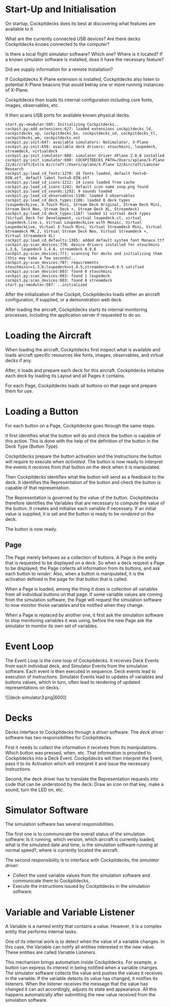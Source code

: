 # Start-Up and Initialisation

On startup, Cockpitdecks does its best at discovering what features are available to it.

What are the currently connected USB devices? Are there decks Cockpitdecks knows connected to the computer?

Is there a local flight simulator software? Which one? Where is it located? If a known simulator software is installed, does it have the necessary feature?

Did we supply information for a remote installation?

If Cockpitdecks X-Plane extension is installed, Cockpitdecks also listen to potential X-Plane beacons that would betray one or more running instances of X-Plane.

Cockpitdecks then loads its internal configuration including core fonts, images, observables, etc.

It then scans USB ports for available known physical decks.

```
start.py:<module>:505: Initializing Cockpitdecks..
cockpit.py:add_extensions:627: loaded extensions cockpitdecks_ld, cockpitdecks_xp, cockpitdecks_bx, cockpitdecks_sd, cockpitdecks_tl, cockpitdecks_wm, cockpitdecks_ext
cockpit.py:init:647: available simulators: NoSimulator, X-Plane
cockpit.py:init:650: available deck drivers: xtouchmini, loupedeck, streamdeck, virtualdeck
cockpit.py:init_simulator:688: simulator driver XPlane 2.8.0 installed
cockpit.py:init_simulator:690: COCKPITDECKS_PATH=/Users/xplane/X-Plane 12/Aircraft/Extra Aircraft:/Users/xplane/X-Plane 12/Aircraft/Laminar Research
cockpit.py:load_cd_fonts:1270: 24 fonts loaded, default font=D-DIN.otf, default label font=D-DIN.otf
cockpit.py:load_cd_icons:1212: 19 icons loaded from cache
cockpit.py:load_cd_icons:1242: default icon name inop.png found
cockpit.py:load_cd_sounds:1293: 9 sounds loaded
cockpit.py:load_cd_observables:1196: loaded 3 observables
cockpit.py:load_cd_deck_types:1186: loaded 8 deck types (LoupedeckLive, X-Touch Mini, Stream Deck Original, Stream Deck Mini, Stream Deck Neo, Stream Deck +, Stream Deck XL, Streamdeck)
cockpit.py:load_cd_deck_types:1187: loaded 11 virtual deck types (Virtual Deck for Development, virtual loupedeck.ct, virtual loupedeck.live.s, Virtual LoupedeckLive with Mosaic, Virtual LoupedeckLive, Virtual X-Touch Mini, Virtual Streamdeck Mini, Virtual Streamdeck MK.2, Virtual Stream Deck Neo, Virtual Streamdeck +, Virtual Streamdeck XL)
cockpit.py:load_cd_defaults:1385: added default system font Monaco.ttf
cockpit.py:scan_devices:770: device drivers installed for xtouchmini 1.3.6, loupedeck 1.4.6, streamdeck 0.9.6
cockpit.py:scan_devices:771: scanning for decks and initializing them (this may take a few seconds)..
cockpit.py:scan_devices:787: requirements xtouchmini>=1.3.6;loupedeck>=1.4.5;streamdeck>=0.9.5 satified
cockpit.py:scan_devices:803: found 0 xtouchmini
cockpit.py:scan_devices:803: found 1 loupedeck
cockpit.py:scan_devices:803: found 0 streamdeck
start.py:<module>:507: ..initialized

```

After the initialization of the Cockpit, Cockpitdecks loads either an aircraft configuration, if supplied, or a demonstration web deck.

After loading the aircraft, Cockpitdecks starts its internal monitoring processes, including the application server if requested to do so.

# Loading the Aircraft

When loading the aircraft, Cockpitdecks first inspect what is available and loads aircraft specific resources like fonts, images, observables, and virtual decks if any.

After, it loads and prepare each deck for this aircraft. Cockpitdecks initialise each deck by loading its Layout and all Pages it contains.

For each Page, Cockpitdecks loads all buttons on that page and prepare them for use.

# Loading a Button

For each button on a Page, Cockpitdecks goes through the same steps.

It first identifies what the button will do and check the button is capable of this action. This is done with the help of the definition of the button in the Deck Type (Button Type).

Cockpitdecks prepare the button activation and the Instructions the button will require to execute when *activated*. The button is now ready to interpret the events it receives from that button on the deck when it is manipulated.

Then Cockpitdecks identifies what the button will send as a feedback to the deck. It identifies the Representation of the button and check the button is capable of that representation.

The Representation is governed by the value of the button. Cockpitdecks therefore identifies the Variables that are necessary to compute the value of the button. It creates and initialise each variable if necessary. If an initial value is supplied, it is set and the button is ready to be *rendered* on the deck.

The button is now ready.

## Page

The Page merely behaves as a collection of buttons. A Page is the entity that is requested to be displayed on a deck. So when a deck request a Page to be displayed, the Page collects all information from its buttons, and ask each button to *render*. Also, when a button is manipulated, it is the activation defined in the page for that button that is called.

When a Page is loaded, among the thing it does is collection all variables from all individual buttons on that page. If some variable values are coming from the simulation software, the Page will request the simulation software to now monitor those variables and be notified when they change.

When a Page is replaced by another one, it first ask the simulation software to stop monitoring  variables it was using, before the new Page ask the simulator to monitor its own set of variables.

# Event Loop

The Event Loop is the core loop of Cockpitdecks. It receives Deck Events from each individual deck, and Simulator Events from the simulation software. Each event is then executed in sequence. Deck events lead to execution of instructions. Simulator Events lead to updates of variables and buttons values, which in turn, often lead to rendering of updated representations on decks.`

![[deck-simulator3.png|600]]

# Decks

Decks interface to Cockpitdecks through a *driver* software. The *deck driver* software has two responsibilities for Cockpitdecks.

First it needs to collect the information it receives from its manipulations. Which button was pressed, when, etc. That information is provided to Cockpitdecks into a Deck Event. Cockpitdecks will then interpret the Event, pass it to its Activation which will interpret it and issue the necessary Instructions.

Second, the deck driver has to translate the Representation requests into code that can be understood by the deck: Draw an icon on that key, make a sound, turn the LED on, etc.

# Simulator Software

The simulation software has several responsibilities.

The first one is to communicate the overall status of the simulation software: Is it running, which version, which aircraft is currently loaded, what is the simulated date and time, is the simulation software running at normal speed?, where is currently located the aircraft.

The second responsibility is to interface with Cockpitdecks, the *simulator driver*:

- Collect the used variable values from the simulation software and communicate them to Cockpitdecks,
- Execute the instructions issued by Cockpitdecks in the simulation software.

# Variable and Variable Listener

A Variable is a named entity that contains a value. However, it is a complex entity that performs internal tasks.

One of its internal work is to detect when the value of a variable changes. In this case, the Variable can notify all entities interested in the new value. These entities are called Variable Listeners.

This mechanism brings automatism inside Cockpitdecks. For example, a button can express its interest in being notified when a variable changes. The simulator software collects the value and pushes the values it receives in the variable. If the variable detects its value has changed, it notifies its listeners. When the listener receives the message that the value has changed it can act accordingly, adjusts its state and appearance. All this happens automatically after submitting the new value received from the simulation software.
